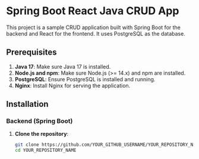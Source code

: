 # Spring Boot React Java CRUD App

This project is a sample CRUD application built with Spring Boot for the backend and React for the frontend. It uses PostgreSQL as the database.

## Prerequisites

1. **Java 17**: Make sure Java 17 is installed.
2. **Node.js and npm**: Make sure Node.js (>= 14.x) and npm are installed.
3. **PostgreSQL**: Ensure PostgreSQL is installed and running.
4. **Nginx**: Install Nginx for serving the application.

## Installation

### Backend (Spring Boot)

1. **Clone the repository**:

   ```bash
   git clone https://github.com/YOUR_GITHUB_USERNAME/YOUR_REPOSITORY_NAME.git
   cd YOUR_REPOSITORY_NAME

